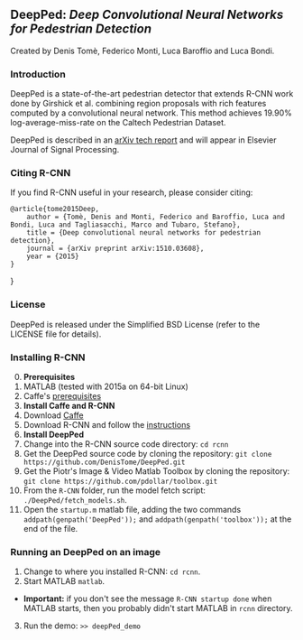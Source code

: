 ## DeepPed: *Deep Convolutional Neural Networks for Pedestrian Detection*

Created by Denis Tomè, Federico Monti, Luca Baroffio and Luca Bondi.

### Introduction

DeepPed is a state-of-the-art pedestrian detector that extends R-CNN work done by Girshick et al. combining region proposals with rich features computed by a convolutional neural network. This method achieves 19.90% log-average-miss-rate on the Caltech Pedestrian Dataset.

DeepPed is described in an [arXiv tech report](http://arxiv.org/abs/1510.03608) and will appear in Elsevier Journal of Signal Processing.

### Citing R-CNN

If you find R-CNN useful in your research, please consider citing:

    @article{tome2015Deep,
        author = {Tomè, Denis and Monti, Federico and Baroffio, Luca and Bondi, Luca and Tagliasacchi, Marco and Tubaro, Stefano},
        title = {Deep convolutional neural networks for pedestrian detection},
        journal = {arXiv preprint arXiv:1510.03608},
        year = {2015}
    }
}

### License

DeepPed is released under the Simplified BSD License (refer to the
LICENSE file for details).

### Installing R-CNN

0. **Prerequisites** 
  0. MATLAB (tested with 2015a on 64-bit Linux)
  0. Caffe's [prerequisites](http://caffe.berkeleyvision.org/installation.html#prequequisites)
0. **Install Caffe and R-CNN**
  0. Download [Caffe](https://github.com/BVLC/caffe)
  0. Download R-CNN and follow the [instructions](http://github.com/rbgirshick/rcnn)
0. **Install DeepPed**
  0. Change into the R-CNN source code directory: `cd rcnn`
  0. Get the DeepPed source code by cloning the repository: `git clone https://github.com/DenisTome/DeepPed.git`
  0. Get the Piotr's Image & Video Matlab Toolbox by cloning the repository: `git clone https://github.com/pdollar/toolbox.git`
  0. From the `R-CNN` folder, run the model fetch script: `./DeepPed/fetch_models.sh`. 
  0. Open the `startup.m` matlab file, adding the two commands `addpath(genpath('DeepPed'));` and `addpath(genpath('toolbox'));` at the end of the file.

### Running an DeepPed on an image

1. Change to where you installed R-CNN: `cd rcnn`. 
2. Start MATLAB `matlab`.
  * **Important:** if you don't see the message `R-CNN startup done` when MATLAB starts, then you probably didn't start MATLAB in `rcnn` directory.
3. Run the demo: `>> deepPed_demo`
